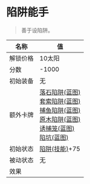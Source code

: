 # 陷阱能手  
> 善于设陷阱。  
  
名称  |  值  
----  |  ----  
解锁价格  |  10太阳  
分数  |  -1000  
初始装备  |  无  
额外卡牌  |  [落石陷阱(蓝图)](Bp_DeadfallTrap.md)<br>[套索陷阱(蓝图)](Bp_SnareTrap.md)<br>[捕鱼陷阱(蓝图)](Bp_FishTrap.md)<br>[原木陷阱(蓝图)](Bp_LogTrap.md)<br>[诱捕笼(蓝图)](Bp_CageTrap.md)<br>[陷坑(蓝图)](Bp_TrappingPit.md)  
初始状态  |  [陷阱(技能)](Skill_Trapping.md)+75  
被动状态  |  无  
效果  |    

